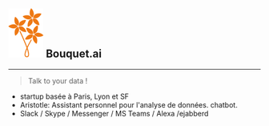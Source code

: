 ## ![bouquet](images/bouquet_small.svg) Bouquet.ai
---
> Talk to your data !

* startup basée à Paris, Lyon et SF
* Aristotle: Assistant personnel pour l'analyse de données. chatbot.
* Slack / Skype / Messenger / MS Teams / Alexa /ejabberd
